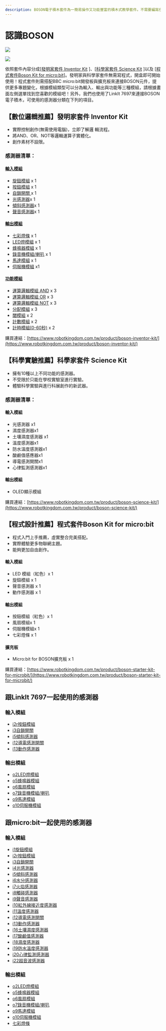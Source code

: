 ```yaml
---
description: BOSON電子積木套件為一簡易操作又功能豐富的積木式教學套件。不需要編寫任何程式即可上手，與孩子們一起來探索週遭的世界吧！
---
```


# 認識BOSON

![](../../.gitbook/assets/boson-product-1.jpg)

![](../../.gitbook/assets/boson-product-2.jpg)

依照套件內容分成\[[發明家套件 Inventor Kit](https://cavedu.gitbook.io/cavedu/boson/boson_intro#shu-wei-luo-ji-tui-jian-fa-ming-jia-tao-jian-inventor-kit) \]、\[[科學家套件 Science Kit](https://cavedu.gitbook.io/cavedu/boson/boson_intro#ke-xue-shi-yan-tui-jian-ke-xue-jia-tao-jian-science-kit) \]以及 \[[程式套件Boson Kit for micro:bit](https://cavedu.gitbook.io/cavedu/boson/boson_intro#cheng-shi-she-ji-tui-jian-cheng-shi-tao-jian-boson-kit-for-microbit)\]。發明家與科學家套件無需寫程式，開盒即可開始使用！程式套件則需搭配BBC micro:bit開發板與擴充板來連接BOSON元件，提供更多專題變化，根據模組類型可以分為輸入、輸出與功能等三種模組，請根據畫面左側選單找到您喜歡的模組吧！另外，我們也使用了LinkIt 7697來連接BOSON電子積木，可使用的感測器分類在下列的項目。

## 【數位邏輯推薦】發明家套件 Inventor Kit

* 實際控制創作\(無需使用電腦\)，立即了解邏 輯流程。
* 將AND、OR、NOT等邏輯運算子實體化。
* 創作素材不設限。

### 感測器清單：

#### [輸入模組](https://cavedu.gitbook.io/cavedu/boson/boson_intro/input_modules)

* [旋鈕模組](https://cavedu.gitbook.io/cavedu/boson/boson_intro/input_modules/rotation_sensor) x 1
* [按鈕模組](https://cavedu.gitbook.io/cavedu/boson/boson_intro/input_modules/push_button) x 1
* [自鎖開關 ](https://cavedu.gitbook.io/boson/self_locking_switch)x 1
* [光感測器](https://cavedu.gitbook.io/cavedu/boson/boson_intro/input_modules/light_sensor)x 1
* [傾斜感測器](https://cavedu.gitbook.io/boson/boson_intro/input_modules/tilt_switch)x 1
* [聲音感測器](https://cavedu.gitbook.io/boson/boson_intro/input_modules/sound_sensor)x 1

#### [輸出模組](https://cavedu.gitbook.io/cavedu/boson/boson_intro/output_modules)

* [七彩燈條](https://cavedu.gitbook.io/cavedu/boson/boson_intro/output_modules/rgb_led_string) x 1
* [LED燈模組](https://cavedu.gitbook.io/cavedu/boson/boson_intro/output_modules/led_module) x 1
* [蜂鳴器模組](https://cavedu.gitbook.io/cavedu/boson/boson_intro/output_modules/buzzer_module) x 1
* [錄音機模組/喇叭](https://cavedu.gitbook.io/cavedu/boson/boson_intro/output_modules/voice_recorder_module) x 1
* [馬達模組](https://cavedu.gitbook.io/cavedu/boson/boson_intro/output_modules/motor_controller_module) x 1
* [伺服機模組](https://cavedu.gitbook.io/cavedu/boson/boson_intro/output_modules/servo_module_with_servo) x1

#### [功能模組](https://cavedu.gitbook.io/cavedu/boson/boson_intro/funtion_modules)

* [運算邏輯模組 AND](https://cavedu.gitbook.io/boson/boson_intro/funtion_modules/logic_module_and) x 3
* [運算邏輯模組 OR](https://cavedu.gitbook.io/boson/boson_intro/funtion_modules/logic_module_or) x 3
* [運算邏輯模組 NOT](https://cavedu.gitbook.io/boson/boson_intro/funtion_modules/logic_module_not) x 3
* [分配模組](https://cavedu.gitbook.io/boson/boson_intro/funtion_modules/splitter_module) x 3
* [閾模組](https://cavedu.gitbook.io/boson/boson_intro/funtion_modules/threshold_module) x 2
* [計數模組](https://cavedu.gitbook.io/boson/boson_intro/funtion_modules/reversible_counter_module) x 2
* [計時模組\(0-60秒\)](https://cavedu.gitbook.io/boson/boson_intro/funtion_modules/duration_module) x 2

購買連結：[https://www.robotkingdom.com.tw/product/boson-inventor-kit/](https://www.robotkingdom.com.tw/product/boson-inventor-kit/)

## 【科學實驗推薦】科學家套件 Science Kit

* 擁有10種以上不同功能的感測器。
* 不受限於只能在學校實驗室進行實驗。
* 體驗科學實驗與進行科展創作的新武器。

### 感測器清單：

#### 輸入模組

* 光感測器 x1
* 濕度感測器x1
* 土壤濕度感測器 x1
* 溫度感測器x1
* 防水溫度感測器x1
* 酸鹼值感應器x1
* 導電感測開關x1
* 心律監測感測器x1

#### 輸出模組

* OLED顯示模組

購買連結：[https://www.robotkingdom.com.tw/product/boson-science-kit/](https://www.robotkingdom.com.tw/product/boson-science-kit/)

## 【程式設計推薦】程式套件Boson Kit for micro:bit

* 程式入門上手推薦，虛實整合完美搭配。
* 實際體驗更多物聯網主題。
* 能夠更加自由創作。

#### 輸入模組

* LED 模組（紅色）x 1
* 旋鈕模組 x 1
* 聲音感測器 x 1
* 動作感測器 x 1

#### 輸出模組

* 按鈕模組（紅色）x 1
* 風扇模組x 1
* 伺服機模組x 1
* 七彩燈條 x 1

#### 擴充板

* Micro:bit for BOSON擴充板 x 1

購買連結：[https://www.robotkingdom.com.tw/product/boson-starter-kit-for-microbit/](https://www.robotkingdom.com.tw/product/boson-starter-kit-for-microbit/)

## 跟LinkIt 7697一起使用的感測器

### 輸入模組

* [i2r按鈕模組](input_modules/push_button.md)
* [i3自鎖開關](input_modules/self_locking_switch.md)
* [i5傾斜感測器](input_modules/tilt_switch.md)
* [i12導電感測開關](input_modules/conductivity_sensor_switch.md)
* [i13動作感測器](input_modules/motion_sensor.md)

### **輸出模組**

* [o2LED燈模組](output_modules/led_module.md)
* [o5蜂鳴器模組](output_modules/buzzer_module.md)
* [o6風扇模組](output_modules/fan_module.md)
* [o7錄音機模組/喇叭](output_modules/voice_recorder_module.md)
* [o9馬達模組](output_modules/motor_controller_module.md)
* [o10伺服機模組](output_modules/servo_module_with_servo.md)

## 跟micro:bit一起使用的感測器

### 輸入模組

* [i1旋鈕模組](input_modules/rotation_sensor.md)
* [i2r按鈕模組](input_modules/push_button.md)
* [i3自鎖開關](input_modules/self_locking_switch.md)
* [i4光感測器](input_modules/light_sensor.md)
* [i5傾斜感測器](input_modules/tilt_switch.md)
* [i6水分感測器](input_modules/steam_sensor.md)
* [i7火焰感測器](input_modules/flame_sensor.md)
* [i8觸碰感測器](input_modules/touch_sensor.md)
* [i9聲音感測器](input_modules/sound_sensor.md)
* [i10紅外線接近度感測器](input_modules/ir_proximity_sensor.md)
* [i11溫度感測器](input_modules/temperature_sensor.md)
* [i12導電感測開關](input_modules/conductivity_sensor_switch.md)
* [i13動作感測器](input_modules/motion_sensor.md)
* [i16土壤濕度感測器](input_modules/soil_moisture_sensor.md)
* [i17酸鹼值感測器](input_modules/ph_sensor.md)
* [i18濕度感測器](input_modules/humidity_sensor.md)
* [i19防水溫度感測器](input_modules/water_proof_temperature_sensor.md)
* [i20心律監測感測器](input_modules/heartrate_monitor_sensor.md)
* [i22超音波感測器](input_modules/ultrasonic_sensor.md)

### **輸出模組**

* [o2LED燈模組](output_modules/led_module.md)
* [o5蜂鳴器模組](output_modules/buzzer_module.md)
* [o6風扇模組](output_modules/fan_module.md)
* [o7錄音機模組/喇叭](output_modules/voice_recorder_module.md)
* [o9馬達模組](output_modules/motor_controller_module.md)
* [o10伺服機模組](output_modules/servo_module_with_servo.md)
* [七彩燈條](output_modules/rgb_led_string.md)

